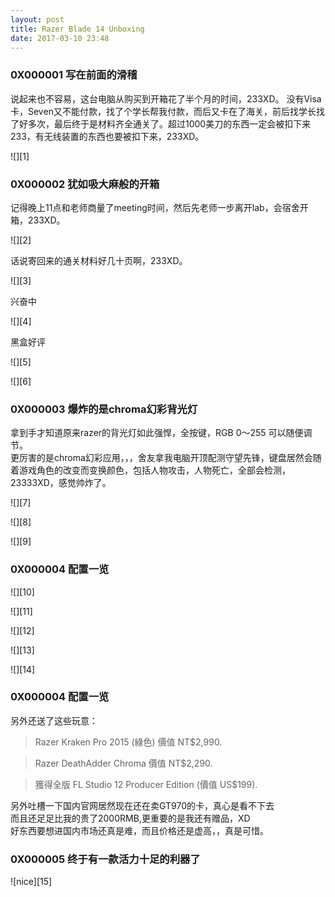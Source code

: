 ```yaml
---
layout: post
title: Razer Blade 14 Unboxing
date: 2017-03-10 23:48
---
```


### 0X000001 写在前面的滑稽

说起来也不容易，这台电脑从购买到开箱花了半个月的时间，233XD。
没有Visa卡，Seven又不能付款，找了个学长帮我付款，而后又卡在了海关，前后找学长找了好多次，最后终于是材料齐全通关了。超过1000美刀的东西一定会被扣下来233，有无线装置的东西也要被扣下来，233XD。

![][1]

### 0X000002 犹如吸大麻般的开箱

记得晚上11点和老师商量了meeting时间，然后先老师一步离开lab，会宿舍开箱，233XD。


![][2]

话说寄回来的通关材料好几十页啊，233XD。

![][3]

兴奋中

![][4]

黑盒好评

![][5]

![][6]


### 0X000003 爆炸的是chroma幻彩背光灯

拿到手才知道原来razer的背光灯如此强悍，全按键，RGB 0～255 可以随便调节。  
更厉害的是chroma幻彩应用，，，舍友拿我电脑开顶配测守望先锋，键盘居然会随着游戏角色的改变而变换颜色，包括人物攻击，人物死亡，全部会检测，23333XD，感觉帅炸了。


![][7]

![][8]

![][9]

### 0X000004 配置一览

![][10]

![][11]

![][12]

![][13]

![][14]

### 0X000004 配置一览

另外还送了这些玩意：

> Razer Kraken Pro 2015 (綠色) 價值 NT$2,990.  

> Razer DeathAdder Chroma 價值 NT$2,290.

> 獲得全版 FL Studio 12 Producer Edition (價值 US$199). 

另外吐槽一下国内官网居然现在还在卖GT970的卡，真心是看不下去  
而且还足足比我的贵了2000RMB,更重要的是我还有赠品，XD  
好东西要想进国内市场还真是难，而且价格还是虚高，，真是可惜。

### 0X000005 终于有一款活力十足的利器了

![nice][15]